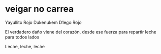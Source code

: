 # veigar no carrea
Yayullito Rojo
Dukenukem
D1ego Rojo

El verdadero daño viene del corazón, desde ese fuerza para repartir leche para todos lados

Leche, leche, leche